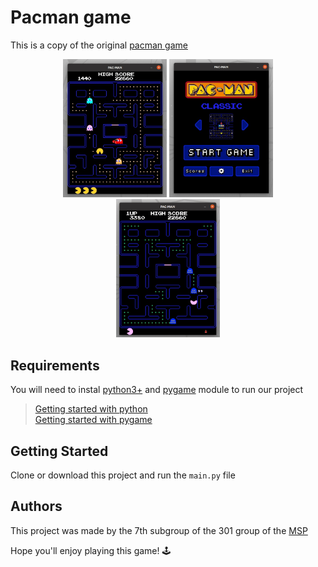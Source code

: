 # Pacman game

This is a copy of the original [pacman game](https://en.wikipedia.org/wiki/Pac-Man)


<p align="middle">
  <img src="images/readme/ingame.jpg" width="33%">
  <img src="images/readme/main_menu.jpg" width="33%">
  <img src="images/readme/gameplay.gif" width="33%">
</p>

## Requirements

You will need to instal [python3+](https://www.python.org/) and [pygame](https://www.pygame.org/news) module to run our project
> [Getting started with python](https://wiki.python.org/moin/BeginnersGuide/Download)  
> [Getting started with pygame](https://www.pygame.org/wiki/GettingStarted)

## Getting Started

Clone or download this project and run the `main.py` file

## Authors

This project was made by the 7th subgroup of the 301 group of the [MSP](https://informatics.ru/)


Hope you'll enjoy playing this game! :joystick:
